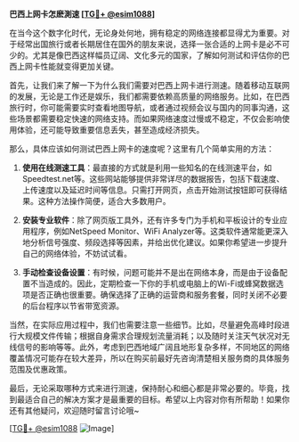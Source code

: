 **巴西上网卡怎麽測速 [[TG💪+ @esim1088](https://t.me/s/esim1088)]**

在当今这个数字化时代，无论身处何地，拥有稳定的网络连接都显得尤为重要。对于经常出国旅行或者长期居住在国外的朋友来说，选择一张合适的上网卡是必不可少的。尤其是像巴西这样幅员辽阔、文化多元的国家，了解如何测试和评估你的巴西上网卡性能就变得更加关键。

首先，让我们来了解一下为什么我们需要对巴西上网卡进行测速。随着移动互联网的发展，无论是工作还是娱乐，我们都需要依赖高质量的网络服务。比如，在巴西旅行时，你可能需要实时查看地图导航，或者通过视频会议与国内的同事沟通，这些场景都需要稳定快速的网络支持。而如果网络速度过慢或不稳定，不仅会影响使用体验，还可能导致重要信息丢失，甚至造成经济损失。

那么，具体应该如何测试巴西上网卡的速度呢？这里有几个简单实用的方法：

1. **使用在线测速工具**：最直接的方式就是利用一些知名的在线测速平台，如Speedtest.net等。这些网站能够提供非常详尽的数据报告，包括下载速度、上传速度以及延迟时间等信息。只需打开网页，点击开始测试按钮即可获得结果。这种方法操作简便，适合大多数用户。

2. **安装专业软件**：除了网页版工具外，还有许多专门为手机和平板设计的专业应用程序，例如NetSpeed Monitor、WiFi Analyzer等。这类软件通常能更深入地分析信号强度、频段选择等因素，并给出优化建议。如果你希望进一步提升自己的网络体验，不妨试试看。

3. **手动检查设备设置**：有时候，问题可能并不是出在网络本身，而是由于设备配置不当造成的。因此，定期检查一下你的手机或电脑上的Wi-Fi或蜂窝数据选项是否正确也很重要。确保选择了正确的运营商和服务套餐，同时关闭不必要的后台程序以节省带宽资源。

当然，在实际应用过程中，我们也需要注意一些细节。比如，尽量避免高峰时段进行大规模文件传输；根据自身需求合理规划流量消耗；以及随时关注天气状况对无线信号的影响等等。此外，考虑到巴西地域广阔且地形复杂多样，不同地区的网络覆盖情况可能存在较大差异，所以在购买前最好先咨询清楚相关服务商的具体服务范围及优惠政策。

最后，无论采取哪种方式来进行测速，保持耐心和细心都是非常必要的。毕竟，找到最适合自己的解决方案才是最重要的目标。希望以上内容对你有所帮助！如果你还有其他疑问，欢迎随时留言讨论哦~

[[TG💪+ @esim1088](https://t.me/s/esim1088) ![Image](https://i.postimg.cc/4NQfJmqS/Snipaste-2025-05-13-00-14-12.png)]